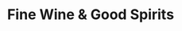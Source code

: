 ---
title: "Fine Wine & Good Spirits"
url: /pittsburgh/fine-wine-and-good-spirits-yost-boulevard/
shop: alcohol
---